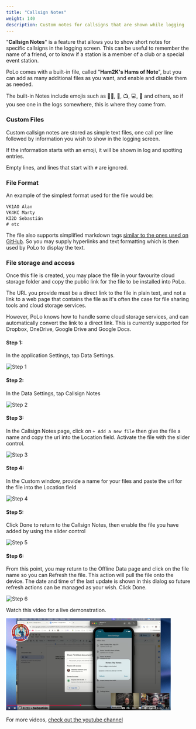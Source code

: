 ```yaml
---
title: "Callsign Notes"
weight: 140
description: Custom notes for callsigns that are shown while logging
---
```

"**Callsign Notes**" is a feature that allows you to show short notes for specific callsigns in the logging screen. This can be useful to remember the name of a friend, or to know if a station is a member of a club or a special event station.

PoLo comes with a built-in file, called "**Ham2K's Hams of Note**", but you can add as many additional files as you want, and enable and disable them as needed.

The built-in Notes include emojis such as 🧑‍💻, 👷, 📺, 💻, 🌳 and others, so if you see one in the logs somewhere, this is where they come from.

### Custom Files
Custom callsign notes are stored as simple text files, one call per line followed by information you wish to show in the logging screen.

If the information starts with an emoji, it will be shown in log and spotting entries.

Empty lines, and lines that start with `#` are ignored.

### File Format
An example of the simplest format used for the file would be:

```
VK1AO Alan
VK4KC Marty
KI2D Sebastián
# etc
```

The file also supports simplified markdown tags [similar to the ones used on GitHub](https://docs.github.com/en/get-started/writing-on-github/getting-started-with-writing-and-formatting-on-github/basic-writing-and-formatting-syntax). So you may supply hyperlinks and text formatting which is then used by PoLo to display the text.

### File storage and access
Once this file is created, you may place the file in your favourite cloud storage folder and copy the public link for the file to be installed into PoLo.

The URL you provide must be a direct link to the file in plain text, and not a link to a web page that contains the file as it's often the case for file sharing tools and cloud storage services.

However, PoLo knows how to handle some cloud storage services, and can automatically convert the link to a direct link.
This is currently supported for Dropbox, OneDrive, Google Drive and Google Docs.

#### Step 1:
In the application Settings, tap Data Settings.

![Step 1](./step1.png)

#### Step 2:
In the Data Settings, tap Callsign Notes

![Step 2](./step2.png)

#### Step 3:
In the Callsign Notes page, click on ```+ Add a new file``` then give the file a name and copy the url into the Location field. Activate the file with the slider control.

![Step 3](./step3.png)

#### Step 4:
In the Custom window, provide a name for your files and paste the url for the file into the Location field

![Step 4](./step4.png)

#### Step 5:
Click Done to return to the Callsign Notes, then enable the file you have added by using the slider control

![Step 5](./step5.png)

#### Step 6:
From this point, you may return to the Offline Data page and click on the file name so you can Refresh the file. This action will pull the file onto the device. The date and time of the last update is shown in this dialog so future refresh actions can be managed as your wish. Click Done.

![Step 6](./step6.png)

Watch this video for a live demonstration.

[<img src="./callsignnotes.png" width=450>](https://youtu.be/t-diwmvjQtQ)

For more videos, [check out the youtube channel](https://www.youtube.com/@Ham2KApps/videos)